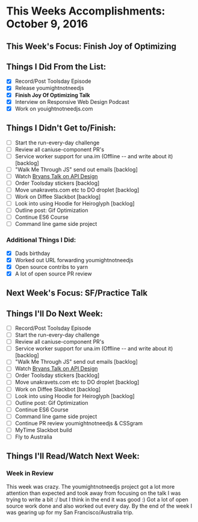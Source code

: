 # This Weeks Accomplishments: October 9, 2016

## This Week's Focus: Finish Joy of Optimizing

## Things I Did From the List:

- [x] Record/Post Toolsday Episode
- [x] Release youmightnotneedjs
- [x] **Finish Joy Of Optimizing Talk**
- [x] Interview on Responsive Web Design Podcast
- [x] Work on youightnotneedjs.com

## Things I Didn't Get to/Finish:

- [ ] Start the run-every-day challenge
- [ ] Review all caniuse-component PR's
- [ ] Service worker support for una.im (Offline -- and write about it) [backlog]
- [ ] "Walk Me Through JS" send out emails [backlog]
- [ ] Watch [Bryans Talk on API Design](http://2016.cascadiafest.org/speakers/bryan-hughes/)
- [ ] Order Toolsday stickers  [backlog]
- [ ] Move unakravets.com etc to DO droplet [backlog]
- [ ] Work on Diffee Slackbot [backlog]
- [ ] Look into using Hoodie for Heiroglyph [backlog]
- [ ] Outline post: Gif Optimization
- [ ] Continue ES6 Course
- [ ] Command line game side project

### Additional Things I Did:

- [x] Dads birthday
- [x] Worked out URL forwarding youmightnotneedjs
- [x] Open source contribs to yarn
- [x] A lot of open source PR review

## Next Week's Focus: SF/Practice Talk

## Things I'll Do Next Week:

- [ ] Record/Post Toolsday Episode
- [ ] Start the run-every-day challenge
- [ ] Review all caniuse-component PR's
- [ ] Service worker support for una.im (Offline -- and write about it) [backlog]
- [ ] "Walk Me Through JS" send out emails [backlog]
- [ ] Watch [Bryans Talk on API Design](http://2016.cascadiafest.org/speakers/bryan-hughes/)
- [ ] Order Toolsday stickers [backlog]
- [ ] Move unakravets.com etc to DO droplet [backlog]
- [ ] Work on Diffee Slackbot [backlog]
- [ ] Look into using Hoodie for Heiroglyph [backlog]
- [ ] Outline post: Gif Optimization
- [ ] Continue ES6 Course
- [ ] Command line game side project
- [ ] Continue PR review youmightnotneedjs & CSSgram
- [ ] MyTime Slackbot build
- [ ] Fly to Australia

## Things I'll Read/Watch Next Week:

### Week in Review

This week was crazy. The youmightnotneedjs project got a lot more attention than expected and took away from focusing on the talk I was trying to write a bit :/ but I think in the end it was good :) Got a lot of open source work done and also worked out every day. By the end of the week I was gearing up for my San Francisco/Australia trip.
